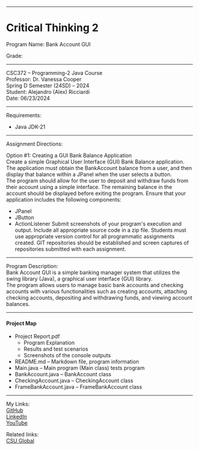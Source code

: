 ﻿-----------------------------------------------------------------------------------------------------------------------------
# Critical Thinking 2
Program Name: Bank Account GUI

Grade: 

-----------------------------------------------------------------------------------------------------------------------------

CSC372 – Programming-2 Java Course  
Professor: Dr. Vanessa Cooper  
Spring D Semester (24SD) – 2024  
Student: Alejandro (Alex) Ricciardi  
Date: 06/23/2024   

-----------------------------------------------------------------------------------------------------------------------------

Requirements:  
- Java JDK-21  

-----------------------------------------------------------------------------------------------------------------------------

Assignment Directions:  

Option #1: Creating a GUI Bank Balance Application  
Create a simple Graphical User Interface (GUI) Bank Balance application. The application must obtain the BankAccount balance from a user, and then display that balance within a JPanel when the user selects a button.  
The program should allow for the user to deposit and withdraw funds from their account using a simple interface. The remaining balance in the account should be displayed before exiting the program. Ensure that your application includes the following components:  
- JPanel
- JButton
- ActionListener
Submit screenshots of your program's execution and output. Include all appropriate source code in a zip file.
Students must use appropriate version control for all programmatic assignments created. GIT repositories should be established and screen captures of repositories submitted with each assignment.

-----------------------------------------------------------------------------------------------------------------------------

Program Description:  
Bank Account GUI is a simple banking manager system that utilizes the swing library (Java), a graphical user interface (GUI) library.  
The program allows users to manage basic bank accounts and checking accounts with various functionalities such as creating accounts, attaching checking accounts, depositing and withdrawing funds, and viewing account balances.  

-----------------------------------------------------------------------------------------------------------------------------

#### Project Map
- Project Report.pdf  
	- Program Explanation  
	- Results and test scenarios   
	- Screenshots of the console outputs  
- README.md – Markdown file, program information 
- Main.java – Main program (Main class) tests program
- BankAccount.java – BankAccount class
- CheckingAccount.java – CheckingAccount class
- FrameBankAccount.java – FrameBankAccount class

-----------------------------------------------------------------------------------------------------------------------------

My Links:   
[GitHub](https://github.com/Omegapy)  
[LinkedIn](https://www.linkedin.com/in/alex-ricciardi/)   
[YouTube](https://www.youtube.com/channel/UC4rMaQ7sqywMZkfS1xGh2AA)

Related links:  
[CSU Global](https://csuglobal.edu/) 

